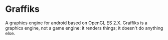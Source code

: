 Graffiks
========

A graphics engine for android based on OpenGL ES 2.X. Graffiks is a graphics engine, not a game engine: it renders things; it doesn't do anything else.
